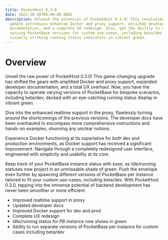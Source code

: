 ```yaml
---
title: PocketHost 0.3.0
date: 2022-10-26T00:00:00.000Z
description: Unleash the potential of PocketHost 0.3.0! This revolutionary
  update introduces enhanced Docker and proxy support, enriched developer
  documentation, and a complete UX redesign. Also, get the ability to run
  varying PocketBase versions for custom use-cases, including beta/dev, with
  visually striking running status indicators in vibrant green.
---
```


# Overview

Unveil the raw power of PocketHost 0.3.0! This game-changing upgrade has shifted the gears with amplified Docker and proxy support, expanded developer documentation, and a total UX overhaul. Now, you have the capacity to operate varying versions of PocketBase for bespoke scenarios, including beta/dev, decked with an eye-catching running status display in vibrant green.

Dive into the enhanced realtime support in the proxy, flawlessly turning around the shortcomings of the previous versions. The developer docs have been overhauled to encompass more comprehensive instructions and hands-on examples, shunning any unclear notions.

Experience Docker functioning at its superlative for both dev and production environments, as Docker support has received a significant improvement. Navigate through a completely redesigned user interface, engineered with simplicity and usability at its core.

Keep track of your PocketBase instance status with ease, as idle/running statuses now project in an unmissable shade of green. Push the envelope even further by spawning different versions of PocketBase per instance tailored to fit your custom use-cases, including beta/dev. With PocketHost 0.3.0, tapping into the immense potential of backend development has never been smoother or more efficient.

- Improved realtime support in proxy
- Updated developer docs
- Improved Docker support for dev and prod
- Complete UX redesign
- Idle/running status for PB instance now shows in green
- Ability to run separate versions of PocketBase per instance for custom cases including beta/dev
